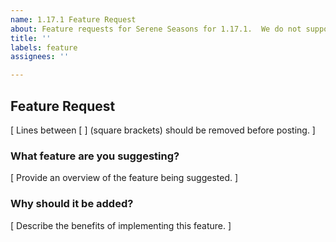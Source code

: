 ```yaml
---
name: 1.17.1 Feature Request
about: Feature requests for Serene Seasons for 1.17.1.  We do not support older versions!
title: ''
labels: feature
assignees: ''

---
```


## Feature Request

[ Lines between [ ] (square brackets) should be removed before posting. ]</br>

### What feature are you suggesting?

[ Provide an overview of the feature being suggested. ]</br>

### Why should it be added?

[ Describe the benefits of implementing this feature. ]</br>
